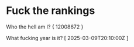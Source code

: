 # Fuck the rankings

Who the hell am I?
{ 12008672 }

What fucking year is it?
[ 2025-03-09T20:10:00Z ]
